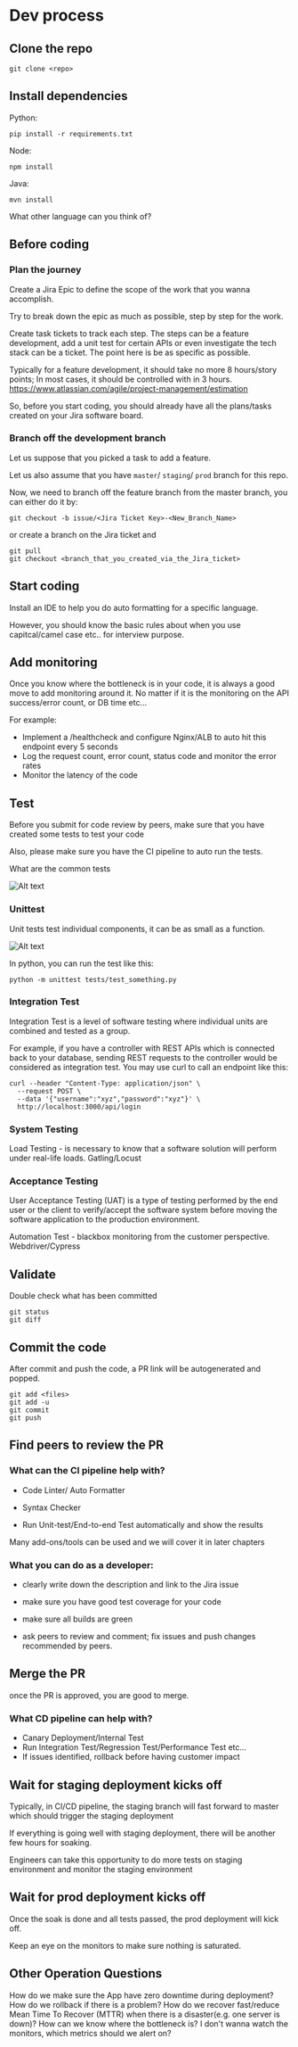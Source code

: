 # Dev process

## Clone the repo
```
git clone <repo>
```

## Install dependencies

Python:
```
pip install -r requirements.txt
```

Node:
```
npm install
```

Java:
```
mvn install
```

What other language can you think of?

## Before coding

### Plan the journey

Create a Jira Epic to define the scope of the work that you wanna accomplish.

Try to break down the epic as much as possible, step by step for the work.

Create task tickets to track each step.
The steps can be a feature development,
add a unit test for certain APIs or even investigate the tech stack can be a ticket.
The point here is be as specific as possible.

Typically for a feature development, it should take no more 8 hours/story points;
In most cases, it should be controlled with in 3 hours.
https://www.atlassian.com/agile/project-management/estimation

So, before you start coding, you should already have all the plans/tasks created on your Jira software board.

### Branch off the development branch

Let us suppose that you picked a task to add a feature.

Let us also assume that you have `master`/ `staging`/ `prod` branch for this repo.

Now, we need to branch off the feature branch from the master branch, you can either do it by:
```
git checkout -b issue/<Jira Ticket Key>-<New_Branch_Name>
```
or create a branch on the Jira ticket and
```
git pull
git checkout <branch_that_you_created_via_the_Jira_ticket>
```

## Start coding

Install an IDE to help you do auto formatting for a specific language.

However, you should know the basic rules about when you use capitcal/camel case etc.. for interview purpose.


## Add monitoring

Once you know where the bottleneck is in your code, it is always a good move to add monitoring around it.
No matter if it is the monitoring on the API success/error count, or DB time etc...

For example: 
* Implement a /healthcheck and configure Nginx/ALB to auto hit this endpoint every 5 seconds
* Log the request count, error count, status code and monitor the error rates
* Monitor the latency of the code

## Test

Before you submit for code review by peers, make sure that you have created some tests to test your code

Also, please make sure you have the CI pipeline to auto run the tests.

What are the common tests

![Alt text](../images/test_basics.jpg?raw=true)

### Unittest

Unit tests test individual components, it can be as small as a function.

![Alt text](../images/function.jpg?raw=true)

In python, you can run the test like this:

```
python -m unittest tests/test_something.py
```

### Integration Test

Integration Test is a level of software testing where individual units are combined and tested as a group.

For example, if you have a controller with REST APIs which is connected back to your database, sending REST requests to
the controller would be considered as integration test. You may use curl to call an endpoint like this:
```
curl --header "Content-Type: application/json" \
  --request POST \
  --data '{"username":"xyz","password":"xyz"}' \
  http://localhost:3000/api/login
```

### System Testing

Load Testing - is necessary to know that a software solution will perform under real-life loads. Gatling/Locust

### Acceptance Testing

User Acceptance Testing (UAT) is a type of testing performed by the end user or the client to verify/accept the
software system before moving the software application to the production environment.

Automation Test - blackbox monitoring from the customer perspective. Webdriver/Cypress

## Validate

Double check what has been committed
```
git status
git diff
```

## Commit the code

After commit and push the code, a PR link will be autogenerated and popped.

```
git add <files> 
git add -u
git commit  
git push
```
## Find peers to review the PR

### What can the CI pipeline help with?

* Code Linter/ Auto Formatter

* Syntax Checker

* Run Unit-test/End-to-end Test automatically and show the results

Many add-ons/tools can be used and we will cover it in later chapters

### What you can do as a developer:

* clearly write down the description and link to the Jira issue

* make sure you have good test coverage for your code

* make sure all builds are green

* ask peers to review and comment; fix issues and push changes recommended by peers.

## Merge the PR

once the PR is approved, you are good to merge.

### What CD pipeline can help with?

* Canary Deployment/Internal Test
* Run Integration Test/Regression Test/Performance Test etc...
* If issues identified, rollback before having customer impact

## Wait for staging deployment kicks off

Typically, in CI/CD pipeline, the staging branch will fast forward to master which should trigger the staging deployment

If everything is going well with staging deployment, there will be another few hours for soaking.

Engineers can take this opportunity to do more tests on staging environment and monitor the staging environment

## Wait for prod deployment kicks off

Once the soak is done and all tests passed, the prod deployment will kick off.

Keep an eye on the monitors to make sure nothing is saturated.



## Other Operation Questions

How do we make sure the App have zero downtime during deployment?
How do we rollback if there is a problem?
How do we recover fast/reduce Mean Time To Recover (MTTR) when there is a disaster(e.g. one server is down)?
How can we know where the bottleneck is?
I don't wanna watch the monitors, which metrics should we alert on?





